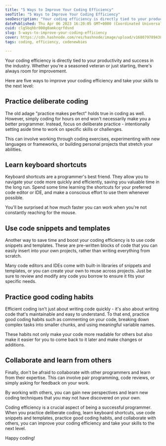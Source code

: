 ```yaml
---
title: "5 Ways to Improve Your Coding Efficiency"
seoTitle: "5 Ways to Improve Your Coding Efficiency"
seoDescription: "Your coding efficiency is directly tied to your productivity and success in the industry. Whether you're a seasoned veteran or just starting out"
datePublished: Thu Apr 06 2023 16:20:05 GMT+0000 (Coordinated Universal Time)
cuid: clg5bqhbr000g0amkcqrfdsnd
slug: 5-ways-to-improve-your-coding-efficiency
cover: https://cdn.hashnode.com/res/hashnode/image/upload/v1680797894381/44b7dc29-80d6-40f0-a541-18e68be34f78.jpeg
tags: coding, efficiency, codenewbies

---
```


Your coding efficiency is directly tied to your productivity and success in the industry. Whether you're a seasoned veteran or just starting, there's always room for improvement.

Here are five ways to improve your coding efficiency and take your skills to the next level:

## Practice deliberate coding

The old adage "practice makes perfect" holds true in coding as well. However, simply coding for hours on end won't necessarily make you a better programmer. Instead, focus on deliberate practice - intentionally setting aside time to work on specific skills or challenges.

This can involve working through coding exercises, experimenting with new languages or frameworks, or building personal projects that stretch your abilities.

## Learn keyboard shortcuts

Keyboard shortcuts are a programmer's best friend. They allow you to navigate your code more quickly and efficiently, saving you valuable time in the long run. Spend some time learning the shortcuts for your preferred code editor or IDE, and make a conscious effort to use them whenever possible.

You'll be surprised at how much faster you can work when you're not constantly reaching for the mouse.

## Use code snippets and templates

Another way to save time and boost your coding efficiency is to use code snippets and templates. These are pre-written blocks of code that you can easily insert into your own projects, rather than writing everything from scratch.

Many code editors and IDEs come with built-in libraries of snippets and templates, or you can create your own to reuse across projects. Just be sure to review and modify any code you borrow to ensure it fits your specific needs.

## Practice good coding habits

Efficient coding isn't just about writing code quickly - it's also about writing code that's maintainable and easy to understand. To that end, practice good coding habits such as commenting on your code, breaking down complex tasks into smaller chunks, and using meaningful variable names.

These habits not only make your code more readable for others but also make it easier for you to come back to it later and make changes or additions.

## Collaborate and learn from others

Finally, don't be afraid to collaborate with other programmers and learn from their expertise. This can involve pair programming, code reviews, or simply asking for feedback on your work.

By working with others, you can gain new perspectives and learn new coding techniques that you may not have discovered on your own.

Coding efficiency is a crucial aspect of being a successful programmer. When you practice deliberate coding, learn keyboard shortcuts, use code snippets and templates, practice good coding habits, and collaborate with others, you can improve your coding efficiency and take your skills to the next level.

Happy coding!